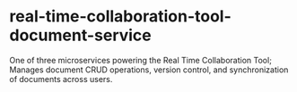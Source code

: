 # real-time-collaboration-tool-document-service
One of three microservices powering the Real Time Collaboration Tool; Manages document CRUD operations, version control, and synchronization of documents across users.
